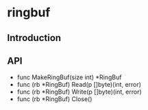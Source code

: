 # ringbuf

## Introduction

## API
* func MakeRingBuf(size int) *RingBuf
* func (rb *RingBuf) Read(p []byte)(int, error)
* func (rb *RingBuf) Write(p []byte)(int, error)
* func (rb *RingBuf) Close()

